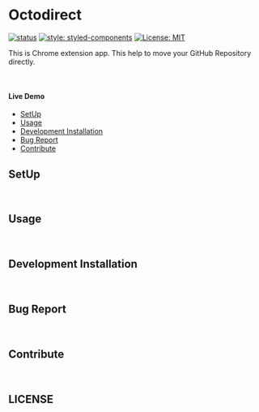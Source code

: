 <div align="center">
    <img src="" alt="">
</div>

# Octodirect
[![status](https://img.shields.io/badge/status-work%20in%20progress-orange.svg)](https://github.com/JaeYeopHan/octocard/issues)
[![style: styled-components](https://img.shields.io/badge/style-%F0%9F%92%85%20styled--components-orange.svg?colorB=daa357&colorA=db748e)](https://github.com/styled-components/styled-components)
[![License: MIT](https://img.shields.io/packagist/l/doctrine/orm.svg)](https://opensource.org/licenses/MIT)


This is Chrome extension app. This help to move your GitHub Repository directly.

</br>

#### Live Demo

* [SetUp](#setup)
* [Usage](#usage)
* [Development Installation](#development-installation)
* [Bug Report](#bug-report)
* [Contribute](#contribute)

## SetUp

</br>

## Usage

</br>

## Development Installation

</br>

## Bug Report

</br>


## Contribute

</br>

## LICENSE
